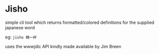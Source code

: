 # Jisho

simple cli tool which returns formatted/colored definitions for the supplied japanese word

eg:
`jisho 精一杯`

uses the wwwjdic API kindly made available by Jim Breen

